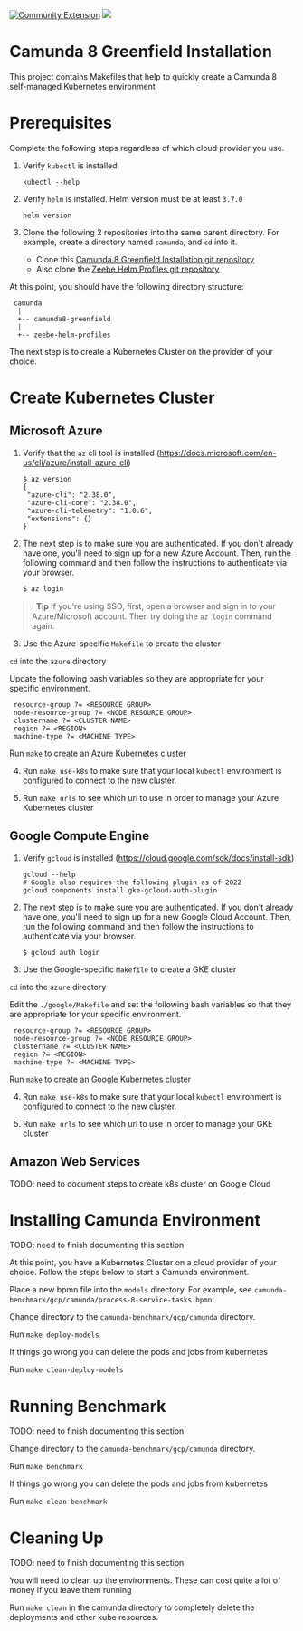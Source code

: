 [![Community Extension](https://img.shields.io/badge/Community%20Extension-An%20open%20source%20community%20maintained%20project-FF4700)](https://github.com/camunda-community-hub/community)
[![](https://img.shields.io/badge/Lifecycle-Incubating-blue)](https://github.com/Camunda-Community-Hub/community/blob/main/extension-lifecycle.md#incubating-)

# Camunda 8 Greenfield Installation

This project contains Makefiles that help to quickly create a Camunda 8 self-managed Kubernetes environment

# Prerequisites

Complete the following steps regardless of which cloud provider you use.  

1. Verify `kubectl` is installed

       kubectl --help

2. Verify `helm` is installed. Helm version must be at least `3.7.0`

       helm version

3. Clone the following 2 repositories into the same parent directory. For example, create a directory named `camunda`, 
   and `cd` into it. 
   
   - Clone this [Camunda 8 Greenfield Installation git repository](https://github.com/camunda-community-hub/camunda8-greenfield-installation)
   - Also clone the [Zeebe Helm Profiles git repository](https://github.com/camunda-community-hub/zeebe-helm-profiles)

At this point, you should have the following directory structure:

     camunda
      |
      +-- camunda8-greenfield
      |
      +-- zeebe-helm-profiles

The next step is to create a Kubernetes Cluster on the provider of your choice.

# Create Kubernetes Cluster

## Microsoft Azure

1. Verify that the `az` cli tool is installed (https://docs.microsoft.com/en-us/cli/azure/install-azure-cli)

       $ az version
       {
        "azure-cli": "2.38.0",
        "azure-cli-core": "2.38.0",
        "azure-cli-telemetry": "1.0.6",
        "extensions": {}
       }

2. The next step is to make sure you are authenticated. If you don't already have one, you'll need to sign up for a new
   Azure Account. Then, run the following command and then follow the instructions to authenticate via your browser.

       $ az login

> :information_source: **Tip** If you're using SSO, first, open a browser and sign in to your Azure/Microsoft account.
> Then try doing the `az login` command again.

3. Use the Azure-specific `Makefile` to create the cluster

`cd` into the `azure` directory

Update the following bash variables so they are appropriate for your specific environment. 

     resource-group ?= <RESOURCE GROUP>
     node-resource-group ?= <NODE RESOURCE GROUP>
     clustername ?= <CLUSTER NAME>
     region ?= <REGION>
     machine-type ?= <MACHINE TYPE>

Run `make` to create an Azure Kubernetes cluster

4. Run `make use-k8s` to make sure that your local `kubectl` environment is configured to connect to the new cluster.

5. Run `make urls` to see which url to use in order to manage your Azure Kubernetes cluster

## Google Compute Engine

1. Verify `gcloud` is installed (https://cloud.google.com/sdk/docs/install-sdk)

       gcloud --help
       # Google also requires the following plugin as of 2022
       gcloud components install gke-gcloud-auth-plugin

2. The next step is to make sure you are authenticated. If you don't already have one, you'll need to sign up for a new
   Google Cloud Account. Then, run the following command and then follow the instructions to authenticate via your browser.

       $ gcloud auth login

3. Use the Google-specific `Makefile` to create a GKE cluster

`cd` into the `azure` directory

Edit the `./google/Makefile` and set the following bash variables so that they are appropriate for your specific environment.

     resource-group ?= <RESOURCE GROUP>
     node-resource-group ?= <NODE RESOURCE GROUP>
     clustername ?= <CLUSTER NAME>
     region ?= <REGION>
     machine-type ?= <MACHINE TYPE>

Run `make` to create an Google Kubernetes cluster

4. Run `make use-k8s` to make sure that your local `kubectl` environment is configured to connect to the new cluster.

5. Run `make urls` to see which url to use in order to manage your GKE cluster

## Amazon Web Services

TODO: need to document steps to create k8s cluster on Google Cloud

# Installing Camunda Environment

TODO: need to finish documenting this section

At this point, you have a Kubernetes Cluster on a cloud provider of your choice. Follow the steps below to start a 
Camunda environment. 

Place a new bpmn file into the `models` directory. For example, see `camunda-benchmark/gcp/camunda/process-8-service-tasks.bpmn`.

Change directory to the `camunda-benchmark/gcp/camunda` directory.

Run `make deploy-models`

If things go wrong you can delete the pods and jobs from kubernetes

Run `make clean-deploy-models`

# Running Benchmark

TODO: need to finish documenting this section

Change directory to the `camunda-benchmark/gcp/camunda` directory.

Run `make benchmark`

If things go wrong you can delete the pods and jobs from kubernetes

Run `make clean-benchmark`

# Cleaning Up

TODO: need to finish documenting this section

You will need to clean up the environments. These can cost quite a lot of money if you leave them running

Run `make clean` in the camunda directory to completely delete the deployments and other kube resources.




